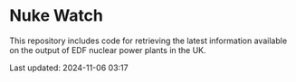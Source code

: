 # Nuke Watch

This repository includes code for retrieving the latest information available on the output of EDF nuclear power plants in the UK.

Last updated: 2024-11-06 03:17